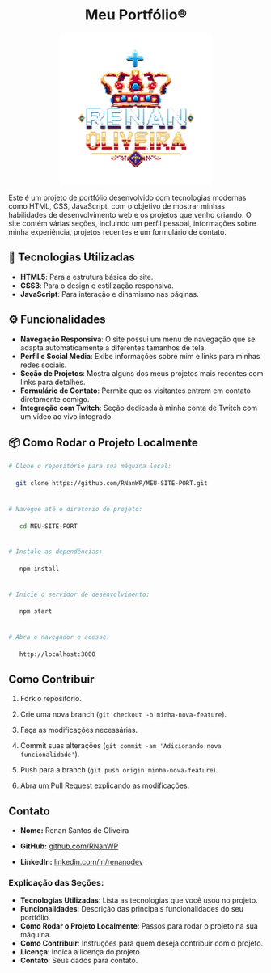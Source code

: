 <h1 align="center"> Meu Portfólio®</h1>

<p align="center">
<!-- ![Imagem do projeto ](assets/favicon3.png) -->
<img src="./assets/favicon3.png" alt="Logo do Portifólio" width="300">
</p>

Este é um projeto de portfólio desenvolvido com tecnologias modernas como HTML, CSS, JavaScript, com o objetivo de mostrar minhas habilidades de desenvolvimento web e os projetos que venho criando. O site contém várias seções, incluindo um perfil pessoal, informações sobre minha experiência, projetos recentes e um formulário de contato.

## 🚀 Tecnologias Utilizadas

- **HTML5**: Para a estrutura básica do site.
- **CSS3**: Para o design e estilização responsiva.
- **JavaScript**: Para interação e dinamismo nas páginas.

## ⚙️ Funcionalidades

- **Navegação Responsiva**: O site possui um menu de navegação que se adapta automaticamente a diferentes tamanhos de tela.
- **Perfil e Social Media**: Exibe informações sobre mim e links para minhas redes sociais.
- **Seção de Projetos**: Mostra alguns dos meus projetos mais recentes com links para detalhes.
- **Formulário de Contato**: Permite que os visitantes entrem em contato diretamente comigo.
- **Integração com Twitch**: Seção dedicada à minha conta de Twitch com um vídeo ao vivo integrado.

## 📦 Como Rodar o Projeto Localmente

```bash
# Clone o repositório para sua máquina local:

  git clone https://github.com/RNanWP/MEU-SITE-PORT.git


# Navegue até o diretório do projeto:

   cd MEU-SITE-PORT


# Instale as dependências:

   npm install


# Inicie o servidor de desenvolvimento:

   npm start


# Abra o navegador e acesse:

   http://localhost:3000

```

## Como Contribuir

1. Fork o repositório.

2. Crie uma nova branch (`git checkout -b minha-nova-feature`).

3. Faça as modificações necessárias.

4. Commit suas alterações (`git commit -am 'Adicionando nova funcionalidade'`).

5. Push para a branch (`git push origin minha-nova-feature`).

6. Abra um Pull Request explicando as modificações.

## Contato

- **Nome:** Renan Santos de Oliveira
<!-- E-mail: seuemail@exemplo.com -->
- **GitHub:** [github.com/RNanWP](https://github.com/RNanWP)

- **LinkedIn:** [linkedin.com/in/renanodev](https://www.linkedin.com/in/renanodev/)

### Explicação das Seções:

- **Tecnologias Utilizadas**: Lista as tecnologias que você usou no projeto.
- **Funcionalidades**: Descrição das principais funcionalidades do seu portfólio.
- **Como Rodar o Projeto Localmente**: Passos para rodar o projeto na sua máquina.
- **Como Contribuir**: Instruções para quem deseja contribuir com o projeto.
- **Licença**: Indica a licença do projeto.
- **Contato**: Seus dados para contato.
